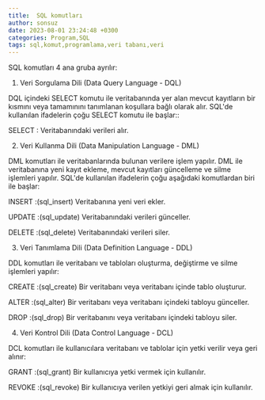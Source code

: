 ```yaml
---
title:  SQL komutları
author: sonsuz
date: 2023-08-01 23:24:48 +0300
categories: Program,SQL
tags: sql,komut,programlama,veri tabanı,veri
---
```



SQL komutları 4 ana gruba ayrılır:

1. Veri Sorgulama Dili (Data Query Language - DQL)

DQL içindeki SELECT komutu ile veritabanında yer alan mevcut kayıtların bir kısmını veya tamamınını tanımlanan koşullara bağlı olarak alır. SQL'de kullanılan ifadelerin çoğu SELECT komutu ile başlar::

SELECT : Veritabanındaki verileri alır.

2. Veri Kullanma Dili (Data Manipulation Language - DML)

DML komutları ile veritabanlarında bulunan verilere işlem yapılır. DML ile veritabanına yeni kayıt ekleme, mevcut kayıtları güncelleme ve silme işlemleri yapılır. SQL'de kullanılan ifadelerin çoğu aşağıdaki komutlardan biri ile başlar:

INSERT :(sql_insert) Veritabanına yeni veri ekler.

UPDATE :(sql_update) Veritabanındaki verileri günceller.

DELETE :(sql_delete) Veritabanındaki verileri siler.

3. Veri Tanımlama Dili (Data Definition Language - DDL)

DDL komutları ile veritabanı ve tabloları oluşturma, değiştirme ve silme işlemleri yapılır:

CREATE :(sql_create) Bir veritabanı veya veritabanı içinde tablo oluşturur.

ALTER :(sql_alter) Bir veritabanı veya veritabanı içindeki tabloyu günceller.

DROP :(sql_drop) Bir veritabanını veya veritabanı içindeki tabloyu siler.

4. Veri Kontrol Dili (Data Control Language - DCL)

DCL komutları ile kullanıcılara veritabanı ve tablolar için yetki verilir veya geri alınır:

GRANT :(sql_grant) Bir kullanıcıya yetki vermek için kullanılır.

REVOKE :(sql_revoke) Bir kullanıcıya verilen yetkiyi geri almak için kullanılır.
